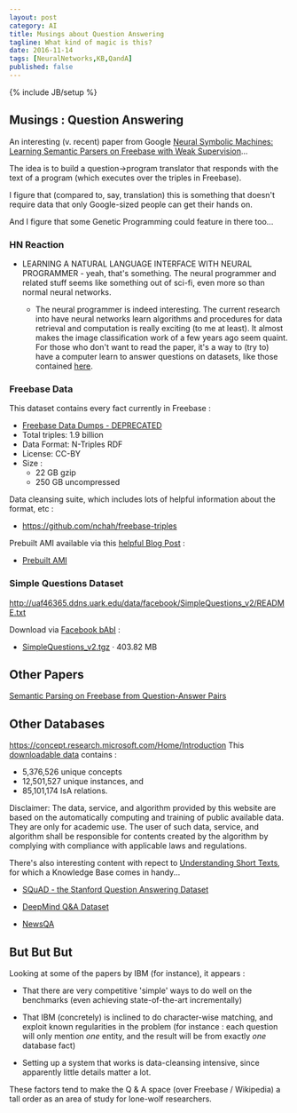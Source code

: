 ```yaml
---
layout: post
category: AI
title: Musings about Question Answering
tagline: What kind of magic is this?
date: 2016-11-14
tags: [NeuralNetworks,KB,QandA]
published: false
---
```

{% include JB/setup %}



## Musings : Question Answering

An interesting (v. recent) paper from Google 
[Neural Symbolic Machines: Learning Semantic Parsers on Freebase with Weak Supervision](https://arxiv.org/abs/1611.00020)...

The idea is to build a question&rarr;program translator that responds with 
the text of a program (which executes over the triples in Freebase).  

I figure that (compared to, say, translation) this is something that 
doesn't require data that only Google-sized people can get their hands on.  

And I figure that some Genetic Programming could feature in there too...

### HN Reaction

*  LEARNING A NATURAL LANGUAGE INTERFACE WITH NEURAL PROGRAMMER - yeah, that's something.   The neural programmer 
   and related stuff seems like something out of sci-fi, even more so than normal neural networks.

   *  The neural programmer is indeed interesting. The current research into have neural networks learn 
      algorithms and procedures for data retrieval and computation is really exciting 
      (to me at least).  It almost makes the image classification work of a few years ago 
      seem quaint.  For those who don't want to read the paper, it's a way to (try to) have a computer 
      learn to answer questions on datasets, like those contained [here](http://nlp.stanford.edu/software/sempre/wikitable/viewer/#203-810).




### Freebase Data

This dataset contains every fact currently in Freebase :
*   [Freebase Data Dumps - DEPRECATED](https://developers.google.com/freebase/)
*   Total triples: 1.9 billion
*   Data Format: N-Triples RDF
*   License: CC-BY
*   Size : 
    *   22 GB gzip
    *   250 GB uncompressed

Data cleansing suite, which includes lots of helpful information about the format, etc :
*   https://github.com/nchah/freebase-triples

Prebuilt AMI available via this [helpful Blog Post](https://www.linkedin.com/pulse/freebase-going-away-now-what-paul-houle?forceNoSplash=true) :
*  [Prebuilt AMI](https://aws.amazon.com/marketplace/pp/B010RA39G4/ref=srh_res_product_title?ie=UTF8&sr=0-2&qid=1441317655935)


### Simple Questions Dataset 

http://uaf46365.ddns.uark.edu/data/facebook/SimpleQuestions_v2/README.txt

Download via [Facebook bAbI](https://research.facebook.com/research/babi/) :
*  [SimpleQuestions_v2.tgz](https://www.dropbox.com/s/tohrsllcfy7rch4/SimpleQuestions_v2.tgz  ) · 403.82 MB



## Other Papers

[Semantic Parsing on Freebase from Question-Answer Pairs](https://cs.stanford.edu/~pliang/papers/freebase-emnlp2013.pdf)



## Other Databases

https://concept.research.microsoft.com/Home/Introduction
This [downloadable data](https://concept.research.microsoft.com/Home/Download) contains :
*   5,376,526 unique concepts
*  12,501,527 unique instances, and 
*  85,101,174 IsA relations.

Disclaimer: The data, service, and algorithm provided by this website are based on the automatically computing and training of 
public available data. They are only for academic use. The user of such data, service, and algorithm shall be responsible 
for contents created by the algorithm by complying with compliance with applicable laws and regulations.

There's also interesting content with repect to [Understanding Short Texts](http://www.wangzhongyuan.com/tutorial/ACL2016/Understanding-Short-Texts/), 
for which a Knowledge Base comes in handy...


*  [SQuAD - the Stanford Question Answering Dataset](https://rajpurkar.github.io/SQuAD-explorer/)

*  [DeepMind Q&amp;A Dataset ](http://cs.nyu.edu/~kcho/DMQA/)

*  [NewsQA](http://datasets.maluuba.com/NewsQA)



## But But But

Looking at some of the papers by IBM (for instance), it appears :

*   That there are very competitive 'simple' ways to do well on the benchmarks (even achieving state-of-the-art incrementally)

*   That IBM (concretely) is inclined to do character-wise matching, and exploit known regularities in the problem (for instance : 
    each question will only mention *one* entity, and the result will be from exactly *one* database fact)

*   Setting up a system that works is data-cleansing intensive, since apparently little details matter a lot.
    
These factors tend to make the Q &amp; A space (over Freebase / Wikipedia) a tall order as an area of study for 
lone-wolf researchers.

